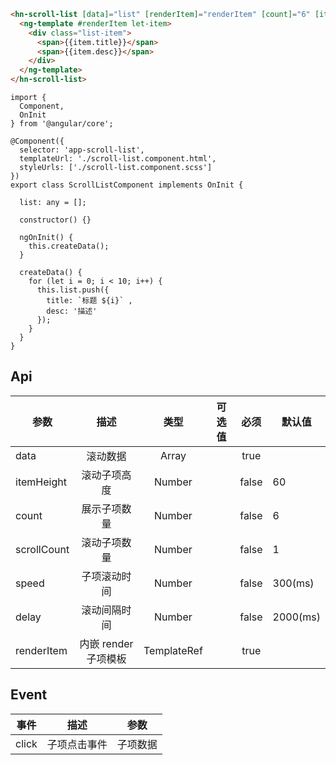```HTML
<hn-scroll-list [data]="list" [renderItem]="renderItem" [count]="6" [itemHeight]="60" [delay]="2000">
  <ng-template #renderItem let-item>
    <div class="list-item">
      <span>{{item.title}}</span>
      <span>{{item.desc}}</span>
    </div>
  </ng-template>
</hn-scroll-list>
```

```JS
import {
  Component,
  OnInit
} from '@angular/core';

@Component({
  selector: 'app-scroll-list',
  templateUrl: './scroll-list.component.html',
  styleUrls: ['./scroll-list.component.scss']
})
export class ScrollListComponent implements OnInit {

  list: any = [];

  constructor() {}

  ngOnInit() {
    this.createData();
  }

  createData() {
    for (let i = 0; i < 10; i++) {
      this.list.push({
        title: `标题 ${i}` ,
        desc: '描述'
      });
    }
  }
}
```

## Api

| 参数        |         描述         |    类型     | 可选值 | 必须  | 默认值   |
| ----------- | :------------------: | :---------: | :----: | :---: | -------- |
| data        |       滚动数据       |    Array    |        | true  |          |
| itemHeight  |     滚动子项高度     |   Number    |        | false | 60       |
| count       |     展示子项数量     |   Number    |        | false | 6        |
| scrollCount |     滚动子项数量     |   Number    |        | false | 1        |
| speed       |     子项滚动时间     |   Number    |        | false | 300(ms)  |
| delay       |     滚动间隔时间     |   Number    |        | false | 2000(ms) |
| renderItem  | 内嵌 render 子项模板 | TemplateRef |        | true  |          |

## Event

| 事件  |     描述     |   参数   |
| ----- | :----------: | :------: |
| click | 子项点击事件 | 子项数据 |
